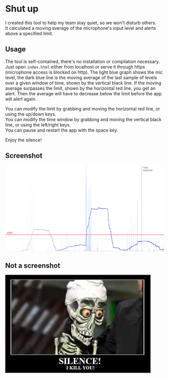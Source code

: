 # Shut up

I created this tool to help my team stay quiet, so we won't disturb others.  
It calculated a moving average of the microphone's input level and alerts above a specified limit.  

## Usage
The tool is self-contained, there's no installation or compilation necessary. Just open `index.html` either from localhost or serve it through https (microphone access is blocked on http). The light blue graph shows the mic level, the dark blue line is the moving average of the last sample of levels over a given window of time, shown by the vertical black line. If the moving average surpasses the limit, shown by the horizontal red line, you get an alert. Then the average will have to decrease below the limit before the app will alert again.  

You can modify the limit by grabbing and moving the horizontal red line, or using the up/down keys.  
You can modify the time window by grabbing and moving the vertical black line, or using the left/right keys.  
You can pause and restart the app with the space key.  

Enjoy the silence!  

## Screenshot
![Screenshot](shutup.png)  

## Not a screenshot
![Silence](achmed.jpg)  
